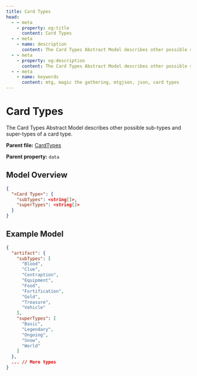 ```yaml
---
title: Card Types
head:
  - - meta
    - property: og:title
      content: Card Types
  - - meta
    - name: description
      content: The Card Types Abstract Model describes other possible sub-types and super-types of a card type.
  - - meta
    - property: og:description
      content: The Card Types Abstract Model describes other possible sub-types and super-types of a card type.
  - - meta
    - name: keywords
      content: mtg, magic the gathering, mtgjson, json, card types
---
```


# Card Types

The Card Types Abstract Model describes other possible sub-types and super-types of a card type.

**Parent file:** [CardTypes](/downloads/all-files/#cardtypes)  

**Parent property:** `data`

## Model Overview

```json
{
  "<Card Type>": {
    "subTypes": <string[]>,
    "superTypes": <string[]>
  }
}
```

## Example Model

```json
{
  "artifact": {
    "subTypes": [
      "Blood",
      "Clue",
      "Contraption",
      "Equipment",
      "Food",
      "Fortification",
      "Gold",
      "Treasure",
      "Vehicle"
    ],
    "superTypes": [
      "Basic",
      "Legendary",
      "Ongoing",
      "Snow",
      "World"
    ]
  },
  ... // More types
}
```
